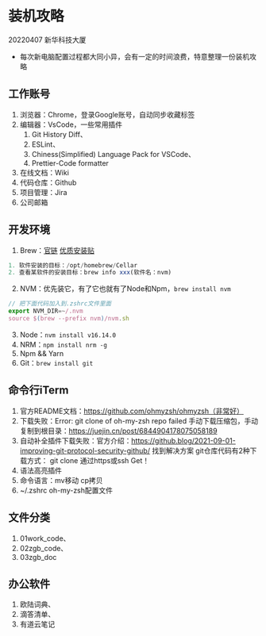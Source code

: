 # 装机攻略
20220407 新华科技大厦
* 每次新电脑配置过程都大同小异，会有一定的时间浪费，特意整理一份装机攻略
## 工作账号
1. 浏览器：Chrome，登录Google账号，自动同步收藏标签
2. 编辑器：VsCode，一些常用插件
    1. Git History Diff、
    2. ESLint、
    3. Chiness(Simplified) Language Pack for VSCode、
    4. Prettier-Code formatter
3. 在线文档：Wiki
4. 代码仓库：Github
5. 项目管理：Jira
6. 公司邮箱

## 开发环境
1. Brew：[官链](https://brew.sh/index_zh-cn) [优质安装贴](https://zhuanlan.zhihu.com/p/111014448)
```js
1. 软件安装的目标：/opt/homebrew/Cellar
2. 查看某软件的安装目标：brew info xxx(软件名：nvm)
```
2. NVM：优先装它，有了它也就有了Node和Npm，`brew install nvm`
```js
// 把下面代码加入到.zshrc文件里面
export NVM_DIR=~/.nvm
source $(brew --prefix nvm)/nvm.sh
```
3. Node：`nvm install v16.14.0`
4. NRM：`npm install nrm -g`
5. Npm && Yarn
6. Git：`brew install git`

## 命令行iTerm
1. 官方README文档：https://github.com/ohmyzsh/ohmyzsh（非常好）
2. 下载失败：Error: git clone of oh-my-zsh repo failed
    手动下载压缩包，手动复制到根目录：https://juejin.cn/post/6844904178075058189
3. 自动补全插件下载失败：官方介绍：https://github.blog/2021-09-01-improving-git-protocol-security-github/ 找到解决方案
    git仓库代码有2种下载方式：
        git clone 通过https或ssh Get！
4. 语法高亮插件
5. 命令语言：mv移动 cp拷贝
6. ~/.zshrc oh-my-zsh配置文件

## 文件分类
1. 01work_code、
2. 02zgb_code、
3. 03zgb_doc

## 办公软件
1. 欧陆词典、
2. 滴答清单、
3. 有道云笔记